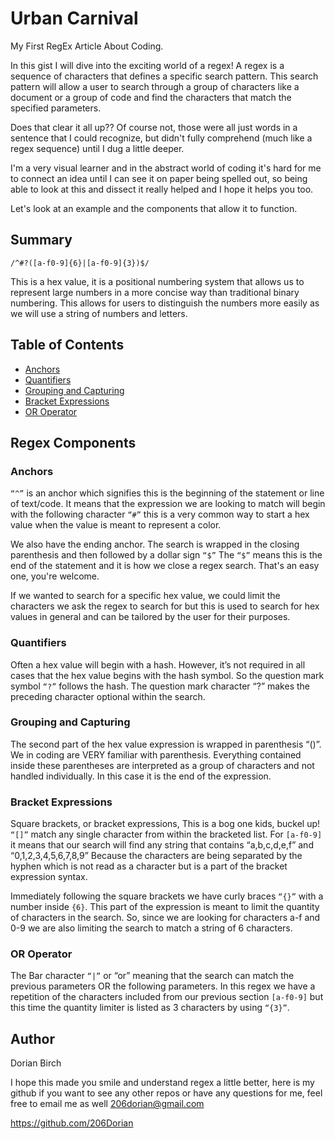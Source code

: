 # Urban Carnival

My First RegEx Article About Coding.

In this gist I will dive into the exciting world of a regex! 
A regex is a sequence of characters that defines a specific search pattern.   This search pattern will allow a user to search through a group of characters like a document or a group of code and find the characters that match the specified parameters.

Does that clear it all up??  Of course not, those were all just words in a sentence that I could recognize, but didn't fully comprehend  (much like a regex sequence) until I dug a little deeper. 

I'm a very visual learner and in the abstract world of coding it's hard for me to connect an idea until I can see it on paper being spelled out, so being able to look at this and dissect it really helped and I hope it helps you too. 

Let's look at an example and the components that allow it to function. 


## Summary

`/^#?([a-f0-9]{6}|[a-f0-9]{3})$/`

This is a hex value, it is a positional numbering system that allows us to represent large numbers in a more concise way than traditional binary numbering.  This allows for users to distinguish the numbers more easily as we will use a string of numbers and letters. 


## Table of Contents

- [Anchors](#anchors)
- [Quantifiers](#quantifiers)
- [Grouping and Capturing](#grouping-and-capturing)
- [Bracket Expressions](#bracket-expressions)
- [OR Operator](#or-operator)


## Regex Components

### Anchors
`“^”` is an anchor which signifies this is the beginning of the statement or line of text/code.   It means that the expression we are looking to match will begin with the following character `“#”` this is a very common way to start a hex value when the value is meant to represent a color.

We also have the ending anchor.
The search is wrapped in the closing parenthesis and then followed by a dollar sign `“$”` 
The `“$”` means this is the end of the statement and it is how we close a regex search.   That's an easy one, you're welcome. 

 If we wanted to search for a specific hex value, we could limit the characters we ask the regex to search for but this is used to search for hex values in general and can be tailored by the user for their purposes.


### Quantifiers
Often a hex value will begin with a hash. However, it’s not required in all cases that the hex value begins with the hash symbol.  So the question mark symbol `“?”` follows the hash.  The question mark character “?” makes the preceding character optional within the search.

### Grouping and Capturing

The second part of the hex value expression is wrapped in parenthesis “()”.  We in coding are VERY familiar with parenthesis. 
Everything contained inside these parentheses are interpreted as a group of characters and not handled individually.  In this case it is the end of the expression.

### Bracket Expressions
Square brackets, or bracket expressions, This is a bog one kids, buckel up!  
`“[]”` match any single character from within the bracketed list.
 For  `[a-f0-9]` it means that our search will find any string that contains “a,b,c,d,e,f” and “0,1,2,3,4,5,6,7,8,9”   Because the characters are being separated by the hyphen which is not read as a character but is a part of the bracket expression syntax. 
 
  Immediately following the square brackets we have curly braces `“{}”` with a number inside `{6}`.  This part of the expression is meant to limit the quantity of characters in the search.  So, since we are looking for characters a-f and 0-9 we are also limiting the search to match a string of 6 characters.  


### OR Operator
 The Bar character `“|”` or  “or” meaning that the search can match the previous parameters OR the following parameters.  In this  regex we have a repetition of the characters included from our previous section `[a-f0-9]` but this time the quantity limiter is listed as 3 characters by using `“{3}”`.



## Author
Dorian Birch

I hope this made you smile and understand regex a little better, here is my github if you want to see any other repos or have any questions for me, feel free to email me as well 206dorian@gmail.com

https://github.com/206Dorian







